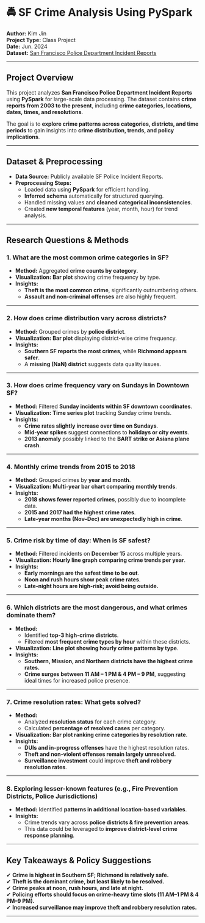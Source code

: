 # 🚔 SF Crime Analysis Using PySpark  
**Author:** Kim Jin  
**Project Type:** Class Project  
**Date:** Jun. 2024  
**Dataset:** [San Francisco Police Department Incident Reports](https://data.sfgov.org/Public-Safety/Police-Department-Incident-Reports-Historical-2003/tmnf-yvry/about_data)  

---

## Project Overview  
This project analyzes **San Francisco Police Department Incident Reports** using **PySpark** for large-scale data processing. The dataset contains **crime reports from 2003 to the present**, including **crime categories, locations, dates, times, and resolutions**.  

The goal is to **explore crime patterns across categories, districts, and time periods** to gain insights into **crime distribution, trends, and policy implications**.

---

## Dataset & Preprocessing  
- **Data Source:** Publicly available SF Police Incident Reports.  
- **Preprocessing Steps:**  
  - Loaded data using **PySpark** for efficient handling.  
  - **Inferred schema** automatically for structured querying.  
  - Handled missing values and **cleaned categorical inconsistencies**.  
  - Created **new temporal features** (year, month, hour) for trend analysis.  

---

## Research Questions & Methods  

### **1️. What are the most common crime categories in SF?**  
- **Method:** Aggregated **crime counts by category**.  
- **Visualization:** **Bar plot** showing crime frequency by type.  
- **Insights:**  
  - **Theft is the most common crime**, significantly outnumbering others.  
  - **Assault and non-criminal offenses** are also highly frequent.  

---

### **2️. How does crime distribution vary across districts?**  
- **Method:** Grouped crimes by **police district**.  
- **Visualization:** **Bar plot** displaying district-wise crime frequency.  
- **Insights:**  
  - **Southern SF reports the most crimes**, while **Richmond appears safer**.  
  - A **missing (NaN) district** suggests data quality issues.  

---

### **3️. How does crime frequency vary on Sundays in Downtown SF?**  
- **Method:** Filtered **Sunday incidents within SF downtown coordinates**.  
- **Visualization:** **Time series plot** tracking Sunday crime trends.  
- **Insights:**  
  - **Crime rates slightly increase over time on Sundays**.  
  - **Mid-year spikes** suggest connections to **holidays or city events**.  
  - **2013 anomaly** possibly linked to the **BART strike or Asiana plane crash**.  

---

### **4️. Monthly crime trends from 2015 to 2018**  
- **Method:** Grouped crimes by **year and month**.  
- **Visualization:** **Multi-year bar chart comparing monthly trends**.  
- **Insights:**  
  - **2018 shows fewer reported crimes**, possibly due to incomplete data.  
  - **2015 and 2017 had the highest crime rates**.  
  - **Late-year months (Nov–Dec) are unexpectedly high in crime**.  

---

### **5️. Crime risk by time of day: When is SF safest?**  
- **Method:** Filtered incidents on **December 15** across multiple years.  
- **Visualization:** **Hourly line graph comparing crime trends per year**.  
- **Insights:**  
  - **Early mornings are the safest time to be out**.  
  - **Noon and rush hours show peak crime rates**.  
  - **Late-night hours are high-risk; avoid being outside.**  

---

### **6️. Which districts are the most dangerous, and what crimes dominate them?**  
- **Method:**  
  - Identified **top-3 high-crime districts**.  
  - Filtered **most frequent crime types by hour** within these districts.  
- **Visualization:** **Line plot showing hourly crime patterns by type**.  
- **Insights:**  
  - **Southern, Mission, and Northern districts have the highest crime rates.**  
  - **Crime surges between 11 AM – 1 PM & 4 PM – 9 PM**, suggesting ideal times for increased police presence.  

---

### **7️. Crime resolution rates: What gets solved?**  
- **Method:**  
  - Analyzed **resolution status** for each crime category.  
  - Calculated **percentage of resolved cases** per category.  
- **Visualization:** **Bar plot ranking crime categories by resolution rate**.  
- **Insights:**  
  - **DUIs and in-progress offenses** have the highest resolution rates.  
  - **Theft and non-violent offenses remain largely unresolved.**  
  - **Surveillance investment** could improve **theft and robbery resolution rates**.  

---

### **8️. Exploring lesser-known features (e.g., Fire Prevention Districts, Police Jurisdictions)**  
- **Method:** Identified **patterns in additional location-based variables**.  
- **Insights:**  
  - Crime trends vary across **police districts & fire prevention areas**.  
  - This data could be leveraged to **improve district-level crime response planning**.  

---

## Key Takeaways & Policy Suggestions  
✔ **Crime is highest in Southern SF; Richmond is relatively safe.**  
✔ **Theft is the dominant crime, but least likely to be resolved.**  
✔ **Crime peaks at noon, rush hours, and late at night.**  
✔ **Policing efforts should focus on crime-heavy time slots (11 AM–1 PM & 4 PM–9 PM).**  
✔ **Increased surveillance may improve theft and robbery resolution rates.**  

---

